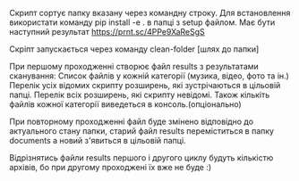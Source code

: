 Скрипт сортує папку вказану через командну строку. 
Для встановлення використати команду pip install -e . в папці з setup файлом. 
Має бути наступний результат https://prnt.sc/4PPe9XaReSgS

Скріпт запускається через команду clean-folder [шлях до папки]

При першому проходженні створює файл results з результатами сканування: 
Список файлів у кожній категорії (музика, відео, фото та ін.)
Перелік усіх відомих скрипту розширень, які зустрічаються в цільовій папці.
Перелік всіх розширень, які скрипту невідомі.
Також кількіть файлів кожної категорії виведеться в консоль.(опціонально)

При повторному проходженні файл буде змінено відповідно до актуального стану папки, 
старий файл results переміститься в папку documents а новий з'явиться в цільовій папці.

Відрізнятись файли results першого і другого циклу будуть кількістю архівів, 
бо при другому проходжені їх вже не буде :)

